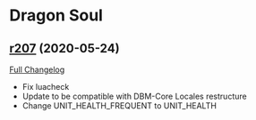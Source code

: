 # <DBM> Dragon Soul

## [r207](https://github.com/DeadlyBossMods/DBM-Cataclysm/tree/r207) (2020-05-24)
[Full Changelog](https://github.com/DeadlyBossMods/DBM-Cataclysm/compare/r206...r207)

- Fix luacheck  
- Update to be compatible with DBM-Core Locales restructure  
- Change UNIT\_HEALTH\_FREQUENT to UNIT\_HEALTH  
